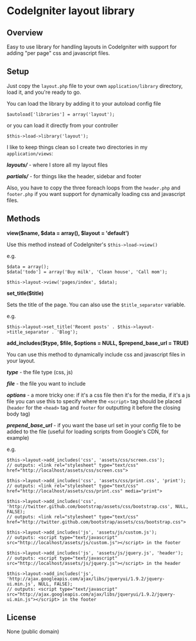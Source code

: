 # CodeIgniter layout library

## Overview
Easy to use library for handling layouts in CodeIgniter with support for adding "per page" css and javascript files.

## Setup
Just copy the `layout.php` file to your own `application/library` directory, load it, and you're ready to go.

You can load the library by adding it to your autoload config file

```
$autoload['libraries'] = array('layout');
```
or you can load it directly from your controller

```
$this->load->library('layout');
```

I like to keep things clean so I create two directories in my `application/views`:

___layouts/___ - where I store all my layout files

___partials/___ - for things like the header, sidebar and footer

Also, you have to copy the three foreach loops from the `header.php` and `footer.php` if you want support for dynamically loading css and javascript files.

## Methods
__view($name, $data = array(), $layout = 'default')__

Use this method instead of CodeIgniter's `$this->load->view()`

e.g.

```
$data = array();
$data['todo'] = array('Buy milk', 'Clean house', 'Call mom');

$this->layout->view('pages/index', $data);
```

__set_title($title)__

Sets the title of the page.
You can also use the `$title_separator` variable.

e.g.

```
$this->layout->set_title('Recent posts' . $this->layout->title_separator . 'Blog');
```

__add_includes($type, $file, $options = NULL, $prepend_base_url = TRUE)__

You can use this method to dynamically include css and javascript files in your layout.

___type___ - the file type (css, js)

___file___ - the file you want to include

___options___ - a more tricky one: if it's a css file then it's for the media, if it's a js file you can use this to specify where the `<script>` tag should be placed (`header` for the `<head>` tag and `footer` for outputting it before the closing body tag)

___prepend_base_url___ - if you want the base url set in your config file to be added to the file (useful for loading scripts from Google's CDN, for example)

e.g.

```
$this->layout->add_includes('css', 'assets/css/screen.css');
// outputs: <link rel="stylesheet" type="text/css" href="http://localhost/assets/css/screen.css">
		
$this->layout->add_includes('css', 'assets/css/print.css', 'print');
// outputs: <link rel="stylesheet" type="text/css" href="http://localhost/assets/css/print.css" media="print">
		
$this->layout->add_includes('css', 'http://twitter.github.com/bootstrap/assets/css/bootstrap.css', NULL, FALSE);
// outputs: <link rel="stylesheet" type="text/css" href="http://twitter.github.com/bootstrap/assets/css/bootstrap.css">
		
$this->layout->add_includes('js', 'assets/js/custom.js');
// outputs: <script type="text/javascript" src="http://localhost/assets/js/custom.js"></script> in the footer
		
$this->layout->add_includes('js', 'assets/js/jquery.js', 'header');
// outputs: <script type="text/javascript" src="http://localhost/assets/js/jquery.js"></script> in the header
		
$this->layout->add_includes('js', 'http://ajax.googleapis.com/ajax/libs/jqueryui/1.9.2/jquery-ui.min.js', NULL, FALSE);
// outputs: <script type="text/javascript" src="http://ajax.googleapis.com/ajax/libs/jqueryui/1.9.2/jquery-ui.min.js"></script> in the footer
```

## License
None (public domain)